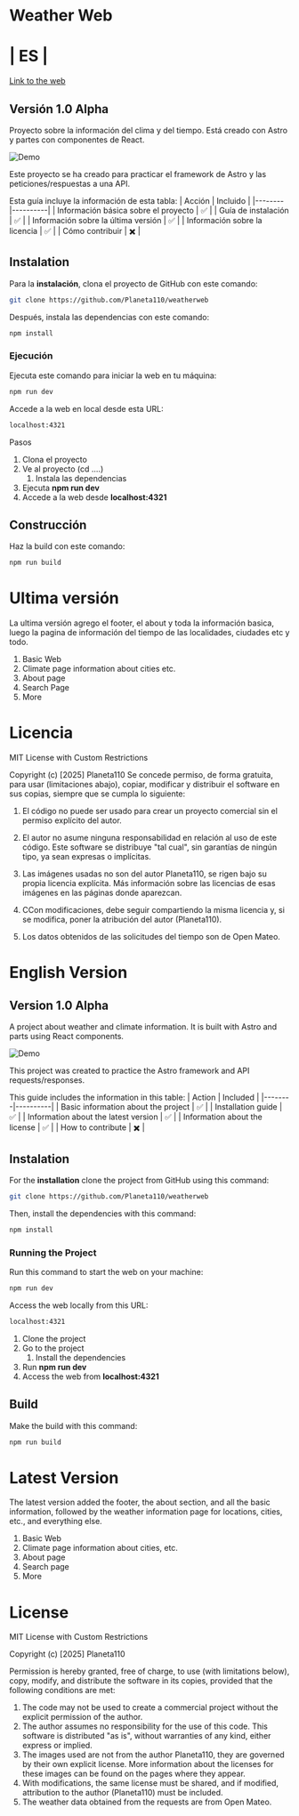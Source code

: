 
# Weather Web

# | ES |

<a href="https://weather-climate-web.vercel.app/">Link to the web</a>

## Versión 1.0 Alpha

Proyecto sobre la información del clima y del tiempo.
Está creado con Astro y partes con componentes de React.

<img src="https://raw.githubusercontent.com/Planeta110/weatherweb/master/demostration.gif" alt="Demo" class="h-[300px] object-cover" />

Este proyecto se ha creado para practicar el framework de Astro y las peticiones/respuestas a una API.

Esta guía incluye la información de esta tabla:
| Acción | Incluido |
|--------|----------|
| Información básica sobre el proyecto | ✅ |
| Guía de instalación | ✅ |
| Información sobre la última versión | ✅ |
| Información sobre la licencia | ✅ |
| Cómo contribuir | ✖️ |

## Instalation

Para la **instalación**, clona el proyecto de GitHub con este comando:

```bash
git clone https://github.com/Planeta110/weatherweb
```

Después, instala las dependencias con este comando:

```bash
npm install
```

### Ejecución

Ejecuta este comando para iniciar la web en tu máquina:

```bash
npm run dev
```

Accede a la web en local desde esta URL:

```bash
localhost:4321
```
Pasos

1. Clona el proyecto
2. Ve al proyecto (cd ....)
   1. Instala las dependencias
3. Ejecuta **npm run dev**
4. Accede a la web desde **localhost:4321**

## Construcción

Haz la build con este comando:

```bash
npm run build
```
# Ultima versión

La ultima versión agrego el footer, el about y toda la información basica, luego 
la pagina de información del tiempo de las localidades, ciudades etc y todo.

1. Basic Web
2. Climate page information about cities etc.
3. About page
4. Search Page
5. More

# Licencia

MIT License with Custom Restrictions

Copyright (c) [2025] Planeta110
Se concede permiso, de forma gratuita, para usar (limitaciones abajo), copiar, modificar y distribuir el software en sus copias, siempre que se cumpla lo siguiente:

1. El código no puede ser usado para crear un proyecto comercial sin el permiso explícito del autor.
2. El autor no asume ninguna responsabilidad en relación al uso de este código. Este software se distribuye "tal cual", sin garantías de ningún tipo, ya sean expresas o implícitas.

3. Las imágenes usadas no son del autor Planeta110, se rigen bajo su propia licencia explícita. Más información sobre las licencias de esas imágenes en las páginas donde aparezcan.
4. CCon modificaciones, debe seguir compartiendo la misma licencia y, si se modifica, poner la atribución del autor (Planeta110).
5. Los datos obtenidos de las solicitudes del tiempo son de Open Mateo.



# English Version


## Version 1.0 Alpha

A project about weather and climate information.
It is built with Astro and parts using React components.

<img src="https://raw.githubusercontent.com/Planeta110/weatherweb/master/demostration.gif" alt="Demo" class="h-[300px] object-cover" />

This project was created to practice the Astro framework and API requests/responses.

This guide includes the information in this table:
| Action | Included |
|--------|----------|
| Basic information about the project | ✅ |
| Installation guide | ✅ |
| Information about the latest version | ✅ |
| Information about the license | ✅ |
| How to contribute | ✖️ |

## Instalation

For the **installation** clone the project from GitHub using this command:

```bash
git clone https://github.com/Planeta110/weatherweb
```

Then, install the dependencies with this command:

```bash
npm install
```

### Running the Project

Run this command to start the web on your machine:

```bash
npm run dev
```

Access the web locally from this URL:

```bash
localhost:4321
```

1. Clone the project
2. Go to the project
   1. Install the dependencies
3. Run **npm run dev**
4. Access the web from **localhost:4321**

## Build

Make the build with this command:

```bash
npm run build
```

# Latest Version

The latest version added the footer, the about section, and all the basic information, followed by the weather information page for locations, cities, etc., and everything else.

1. Basic Web
2. Climate page information about cities, etc.
3. About page
4. Search page
5. More

# License

MIT License with Custom Restrictions

Copyright (c) [2025] Planeta110

Permission is hereby granted, free of charge, to use (with limitations below), copy, modify, and distribute the software in its copies, provided that the following conditions are met:

1. The code may not be used to create a commercial project without the explicit permission of the author.
2. The author assumes no responsibility for the use of this code. This software is distributed "as is", without warranties of any kind, either express or implied.
3. The images used are not from the author Planeta110, they are governed by their own explicit license. More information about the licenses for these images can be found on the pages where they appear.
4. With modifications, the same license must be shared, and if modified, attribution to the author (Planeta110) must be included.
5. The weather data obtained from the requests are from Open Mateo.
